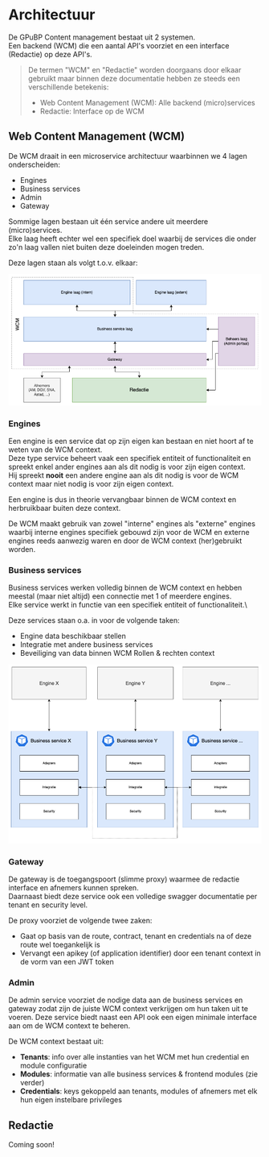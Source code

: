 # Architectuur

De GPuBP Content management bestaat uit 2 systemen.\
Een backend (WCM) die een aantal API's voorziet en een interface (Redactie) op deze API's.

> De termen "WCM" en "Redactie" worden doorgaans door elkaar gebruikt maar binnen deze documentatie hebben ze steeds een verschillende betekenis:
> - Web Content Management (WCM): Alle backend (micro)services
> - Redactie: Interface op de WCM

<!-- Indien je beide systemen op een 
![High level architectuur](../assets/high-level-architecture.png) -->


## Web Content Management (WCM)

De WCM draait in een microservice architectuur waarbinnen we 4 lagen onderscheiden:
- Engines
- Business services
- Admin
- Gateway

Sommige lagen bestaan uit één service andere uit meerdere (micro)services.\
Elke laag heeft echter wel een specifiek doel waarbij de services die onder zo'n laag vallen niet buiten deze doeleinden mogen treden.

Deze lagen staan als volgt t.o.v. elkaar:

![High level architectuur](../assets/high-level-architecture.png)

### Engines

Een engine is een service dat op zijn eigen kan bestaan en niet hoort af te weten van de WCM context.\
Deze type service beheert vaak een specifiek entiteit of functionaliteit en spreekt enkel ander engines aan als dit nodig is voor zijn eigen context.\
Hij spreekt **nooit** een andere engine aan als dit nodig is voor de WCM context maar niet nodig is voor zijn eigen context.

Een engine is dus in theorie vervangbaar binnen de WCM context en herbruikbaar buiten deze context.

De WCM maakt gebruik van zowel "interne" engines als "externe" engines waarbij interne engines specifiek gebouwd zijn voor de WCM en externe engines reeds aanwezig waren en door de WCM context (her)gebruikt worden.

### Business services

Business services werken volledig binnen de WCM context en hebben meestal (maar niet altijd) een connectie met 1 of meerdere engines.\
Elke service werkt in functie van een specifiek entiteit of functionaliteit.\

Deze services staan o.a. in voor de volgende taken:
- Engine data beschikbaar stellen
- Integratie met andere business services
- Beveiliging van data binnen WCM Rollen & rechten context

<img src="../assets/business-service-architecture.png" alt="Business service architectuur" width="700px"/>

### Gateway

De gateway is de toegangspoort (slimme proxy) waarmee de redactie interface en afnemers kunnen spreken.\
Daarnaast biedt deze service ook een volledige swagger documentatie per tenant en security level.

De proxy voorziet de volgende twee zaken:
- Gaat op basis van de route, contract, tenant en credentials na of deze route wel toegankelijk is
- Vervangt een apikey (of application identifier) door een tenant context in de vorm van een JWT token

### Admin

De admin service voorziet de nodige data aan de business services en gateway zodat zijn de juiste WCM context verkrijgen om hun taken uit te voeren.
Deze service biedt naast een API ook een eigen minimale interface aan om de WCM context te beheren.

De WCM context bestaat uit:
- **Tenants**: info over alle instanties van het WCM met hun credential en module configuratie
- **Modules**: informatie van alle business services & frontend modules (zie verder)
- **Credentials**: keys gekoppeld aan tenants, modules of afnemers met elk hun eigen instelbare privileges

## Redactie

Coming soon!

<!-- ### Redactie app

### Modules

### Module installer

## Modulaire strategie -->